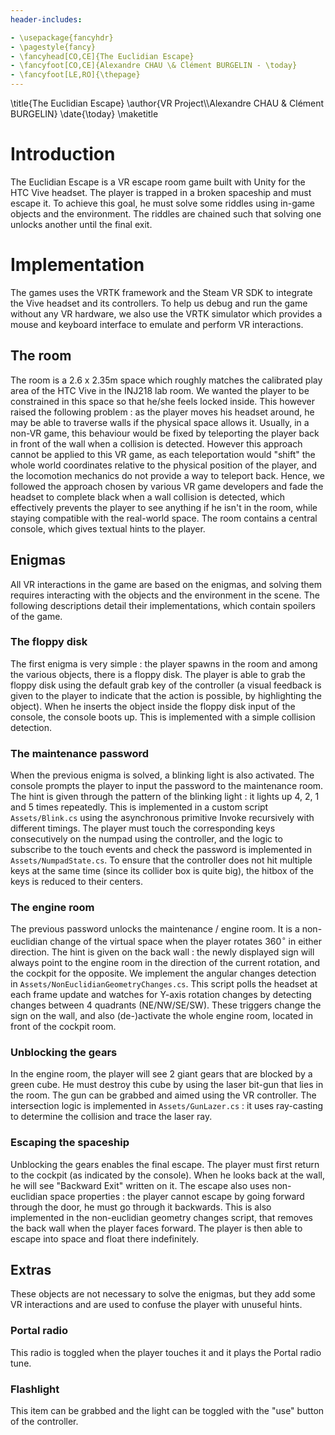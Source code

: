 ```yaml
---
header-includes:

- \usepackage{fancyhdr}
- \pagestyle{fancy}
- \fancyhead[CO,CE]{The Euclidian Escape}
- \fancyfoot[CO,CE]{Alexandre CHAU \& Clément BURGELIN - \today}
- \fancyfoot[LE,RO]{\thepage}
---
```


\title{The Euclidian Escape}
\author{VR Project\\\\Alexandre CHAU \& Clément BURGELIN}
\date{\today}
\maketitle

# Introduction

The Euclidian Escape is a VR escape room game built with Unity for the HTC Vive headset. The player is trapped in a broken spaceship and must escape it. To achieve this goal, he must solve some riddles using in-game objects and the environment. The riddles are chained such that solving one unlocks another until the final exit.

# Implementation

The games uses the VRTK framework and the Steam VR SDK to integrate the Vive headset and its controllers. To help us debug and run the game without any VR hardware, we also use the VRTK simulator which provides a mouse and keyboard interface to emulate and perform VR interactions.

## The room

The room is a 2.6 x 2.35m space which roughly matches the calibrated play area of the HTC Vive in the INJ218 lab room. We wanted the player to be constrained in this space so that he/she feels locked inside. This however raised the following problem : as the player moves his headset around, he may be able to traverse walls if the physical space allows it. Usually, in a non-VR game, this behaviour would be fixed by teleporting the player back in front of the wall when a collision is detected. However this approach cannot be applied to this VR game, as each teleportation would "shift" the whole world coordinates relative to the physical position of the player, and the locomotion mechanics do not provide a way to teleport back. Hence, we followed the approach chosen by various VR game developers and fade the headset to complete black when a wall collision is detected, which effectively prevents the player to see anything if he isn't in the room, while staying compatible with the real-world space. The room contains a central console, which gives textual hints to the player.

## Enigmas

All VR interactions in the game are based on the enigmas, and solving them requires interacting with the objects and the environment in the scene. The following descriptions detail their implementations, which contain spoilers of the game.

### The floppy disk

The first enigma is very simple : the player spawns in the room and among the various objects, there is a floppy disk. The player is able to grab the floppy disk using the default grab key of the controller (a visual feedback is given to the player to indicate that the action is possible, by highlighting the object). When he inserts the object inside the floppy disk input of the console, the console boots up. This is implemented with a simple collision detection.

### The maintenance password

When the previous enigma is solved, a blinking light is also activated. The console prompts the player to input the password to the maintenance room. The hint is given through the pattern of the blinking light : it lights up 4, 2, 1 and 5 times repeatedly. This is implemented in a custom script `Assets/Blink.cs` using the asynchronous primitive Invoke recursively with different timings. The player must touch the corresponding keys consecutively on the numpad using the controller, and the logic to subscribe to the touch events and check the password is implemented in `Assets/NumpadState.cs`. To ensure that the controller does not hit multiple keys at the same time (since its collider box is quite big), the hitbox of the keys is reduced to their centers.

### The engine room

The previous password unlocks the maintenance / engine room. It is a non-euclidian change of the virtual space when the player rotates $360^\circ$ in either direction. The hint is given on the back wall : the newly displayed sign will always point to the engine room in the direction of the current rotation, and the cockpit for the opposite. We implement the angular changes detection in `Assets/NonEuclidianGeometryChanges.cs`. This script polls the headset at each frame update and watches for Y-axis rotation changes by detecting changes between 4 quadrants (NE/NW/SE/SW). These triggers change the sign on the wall, and also (de-)activate the whole engine room, located in front of the cockpit room.

### Unblocking the gears

In the engine room, the player will see 2 giant gears that are blocked by a green cube. He must destroy this cube by using the laser bit-gun that lies in the room. The gun can be grabbed and aimed using the VR controller. The intersection logic is implemented in `Assets/GunLazer.cs` : it uses ray-casting to determine the collision and trace the laser ray.

### Escaping the spaceship

Unblocking the gears enables the final escape. The player must first return to the cockpit (as indicated by the console). When he looks back at the wall, he will see "Backward Exit" written on it. The escape also uses non-euclidian space properties : the player cannot escape by going forward through the door, he must go through it backwards. This is also implemented in the non-euclidian geometry changes script, that removes the back wall when the player faces forward. The player is then able to escape into space and float there indefinitely.

## Extras

These objects are not necessary to solve the enigmas, but they add some VR interactions and are used to confuse the player with unuseful hints.

### Portal radio

This radio is toggled when the player touches it and it plays the Portal radio tune.

### Flashlight

This item can be grabbed and the light can be toggled with the "use" button of the controller.